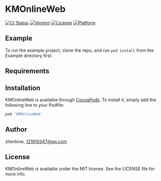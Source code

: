 # KMOnlineWeb

[![CI Status](https://img.shields.io/travis/zhenlove/KMOnlineWeb.svg?style=flat)](https://travis-ci.com/zhenlove/KMOnlineWeb)
[![Version](https://img.shields.io/cocoapods/v/KMOnlineWeb.svg?style=flat)](https://cocoapods.org/pods/KMOnlineWeb)
[![License](https://img.shields.io/cocoapods/l/KMOnlineWeb.svg?style=flat)](https://cocoapods.org/pods/KMOnlineWeb)
[![Platform](https://img.shields.io/cocoapods/p/KMOnlineWeb.svg?style=flat)](https://cocoapods.org/pods/KMOnlineWeb)

## Example

To run the example project, clone the repo, and run `pod install` from the Example directory first.

## Requirements

## Installation

KMOnlineWeb is available through [CocoaPods](https://cocoapods.org). To install
it, simply add the following line to your Podfile:

```ruby
pod 'KMOnlineWeb'
```

## Author

zhenlove, 121910347@qq.com

## License

KMOnlineWeb is available under the MIT license. See the LICENSE file for more info.
